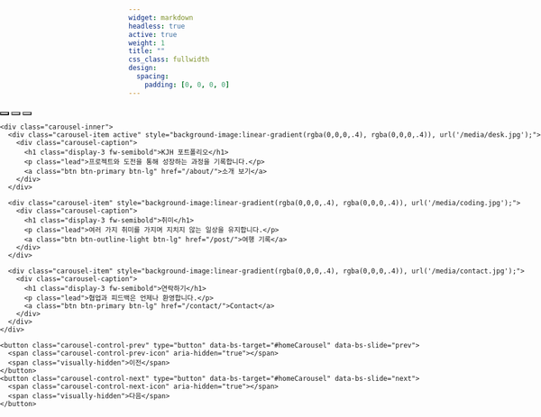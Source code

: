 ```yaml
---
widget: markdown
headless: true
active: true
weight: 1
title: ""
css_class: fullwidth
design:
  spacing:
    padding: [0, 0, 0, 0]
---
```


<style>
/* 전체 화면 가득 차도록 */
.fullbleed {
  width: 100vw;
  position: relative;
  left: 50%;
  right: 50%;
  margin-left: -50vw;
  margin-right: -50vw;
  max-width: 100vw;
  overflow: hidden;
}

/* 캐러셀 기본 스타일 */
#homeCarousel .carousel-item {
  min-height: 100vh;
  background-size: cover;
  background-position: center;
  color: #fff;
  text-align: center;
  position: relative;
  transition: transform 0.8s ease-in-out, opacity 0.8s ease-in-out;
}

/* 가운데 텍스트 중앙 정렬 + 기본은 숨김(페이드/애니메이션용) */
#homeCarousel .carousel-caption {
  position: absolute;
  top: 50%;
  left: 50%;
  transform: translate(-50%, -42%);
  width: 90%;
  max-width: 900px;
  text-shadow: 0 2px 12px rgba(0, 0, 0, .6);
  opacity: 0;
  transition: opacity 0.6s ease, transform 0.6s ease;
}

/* 활성 슬라이드에서 캡션 보이기 */
#homeCarousel .carousel-item.active .carousel-caption {
  opacity: 1;
  transform: translate(-50%, -50%);
}

/* 캡션 자식 단계적 등장 */
#homeCarousel .carousel-item .carousel-caption h1,
#homeCarousel .carousel-item .carousel-caption p,
#homeCarousel .carousel-item .carousel-caption a {
  opacity: 0;
  transform: translateY(14px);
}

#homeCarousel .carousel-item.active .carousel-caption h1 {
  opacity: 1;
  transform: none;
  transition: all .6s ease .05s;
}

#homeCarousel .carousel-item.active .carousel-caption p {
  opacity: 1;
  transform: none;
  transition: all .6s ease .18s;
}

#homeCarousel .carousel-item.active .carousel-caption a {
  opacity: 1;
  transform: none;
  transition: all .6s ease .3s;
}

/* 페이드 전환 (부트스트랩용) */
#homeCarousel.carousel-fade .carousel-item {
  opacity: 0;
  transition-property: opacity;
}

#homeCarousel.carousel-fade .carousel-item.active,
#homeCarousel.carousel-fade .carousel-item-next.carousel-item-start,
#homeCarousel.carousel-fade .carousel-item-prev.carousel-item-end {
  opacity: 1;
}

#homeCarousel.carousel-fade .active.carousel-item-start,
#homeCarousel.carousel-fade .active.carousel-item-end {
  opacity: 0;
}

/* 슬라이드 전환 (폴백용) */
#homeCarousel.no-bs .carousel-inner {
  position: relative;
  overflow: hidden;
}

#homeCarousel.no-bs .carousel-item {
  position: absolute;
  top: 0;
  left: 0;
  width: 100%;
  opacity: 0;
  transform: translateX(100%);
  transition: transform .8s ease-in-out, opacity .8s ease-in-out;
}

#homeCarousel.no-bs .carousel-item.active {
  opacity: 1;
  transform: translateX(0);
  z-index: 2;
}

#homeCarousel.no-bs .carousel-item.out-left {
  transform: translateX(-100%);
  opacity: 0;
  z-index: 1;
}

#homeCarousel.no-bs .carousel-item.out-right {
  transform: translateX(100%);
  opacity: 0;
  z-index: 1;
}

/* 인디케이터 */
#homeCarousel .carousel-indicators {
  bottom: 1.25rem;
  z-index: 10;
}

#homeCarousel .carousel-indicators [data-bs-target] {
  background-color: #fff;
  opacity: .8;
}

#homeCarousel .carousel-indicators .active {
  opacity: 1;
}

/* 화살표 클릭 가능 보장 */
#homeCarousel .carousel-control-prev,
#homeCarousel .carousel-control-next {
  z-index: 15;
  width: 8%;
  pointer-events: auto;
}

#homeCarousel .carousel-control-prev-icon,
#homeCarousel .carousel-control-next-icon {
  filter: drop-shadow(0 2px 6px rgba(0, 0, 0, .6));
}

/* 반응형 */
@media (max-width: 992px) {
  #homeCarousel .carousel-item {
    min-height: 60vh;
  }

  #homeCarousel .carousel-caption h1 {
    font-size: 2rem;
  }
}
</style>

<div class="fullbleed">
  <div id="homeCarousel" class="carousel slide carousel-fade" data-bs-ride="carousel" data-bs-interval="5000">
    <div class="carousel-indicators">
      <button type="button" data-bs-target="#homeCarousel" data-bs-slide-to="0" class="active" aria-current="true"></button>
      <button type="button" data-bs-target="#homeCarousel" data-bs-slide-to="1"></button>
      <button type="button" data-bs-target="#homeCarousel" data-bs-slide-to="2"></button>
    </div>

    <div class="carousel-inner">
      <div class="carousel-item active" style="background-image:linear-gradient(rgba(0,0,0,.4), rgba(0,0,0,.4)), url('/media/desk.jpg');">
        <div class="carousel-caption">
          <h1 class="display-3 fw-semibold">KJH 포트폴리오</h1>
          <p class="lead">프로젝트와 도전을 통해 성장하는 과정을 기록합니다.</p>
          <a class="btn btn-primary btn-lg" href="/about/">소개 보기</a>
        </div>
      </div>

      <div class="carousel-item" style="background-image:linear-gradient(rgba(0,0,0,.4), rgba(0,0,0,.4)), url('/media/coding.jpg');">
        <div class="carousel-caption">
          <h1 class="display-3 fw-semibold">취미</h1>
          <p class="lead">여러 가지 취미를 가지며 지치지 않는 일상을 유지합니다.</p>
          <a class="btn btn-outline-light btn-lg" href="/post/">여행 기록</a>
        </div>
      </div>

      <div class="carousel-item" style="background-image:linear-gradient(rgba(0,0,0,.4), rgba(0,0,0,.4)), url('/media/contact.jpg');">
        <div class="carousel-caption">
          <h1 class="display-3 fw-semibold">연락하기</h1>
          <p class="lead">협업과 피드백은 언제나 환영합니다.</p>
          <a class="btn btn-primary btn-lg" href="/contact/">Contact</a>
        </div>
      </div>
    </div>

    <button class="carousel-control-prev" type="button" data-bs-target="#homeCarousel" data-bs-slide="prev">
      <span class="carousel-control-prev-icon" aria-hidden="true"></span>
      <span class="visually-hidden">이전</span>
    </button>
    <button class="carousel-control-next" type="button" data-bs-target="#homeCarousel" data-bs-slide="next">
      <span class="carousel-control-next-icon" aria-hidden="true"></span>
      <span class="visually-hidden">다음</span>
    </button>
  </div>
</div>

<script>
(function(){
  var el = document.getElementById('homeCarousel');
  if(!el) return;

  function initFallback(){
    el.classList.add('no-bs');
    var items = Array.from(el.querySelectorAll('.carousel-item'));
    var indicators = Array.from(el.querySelectorAll('.carousel-indicators [data-bs-slide-to]'));
    var prevBtn = el.querySelector('.carousel-control-prev');
    var nextBtn = el.querySelector('.carousel-control-next');
    var idx = items.findIndex(i => i.classList.contains('active'));
    if(idx < 0) idx = 0;

    function show(next){
      if(next === idx) return;
      var dir = (next > idx || (idx === items.length-1 && next === 0)) ? 1 : -1;
      var cur = items[idx];
      var nxt = items[next];

      cur.classList.remove('out-left','out-right','active');
      nxt.classList.remove('out-left','out-right','active');

      if(dir > 0){ cur.classList.add('out-left'); nxt.style.transform='translateX(100%)'; }
      else { cur.classList.add('out-right'); nxt.style.transform='translateX(-100%)'; }

      requestAnimationFrame(()=>{ nxt.classList.add('active'); nxt.style.transform='translateX(0)'; });

      indicators[idx] && indicators[idx].classList.remove('active');
      indicators[next] && indicators[next].classList.add('active');
      idx = next;
    }

    function nextIndex(){ return (idx+1)%items.length; }
    function prevIndex(){ return (idx-1+items.length)%items.length; }

    prevBtn && prevBtn.addEventListener('click', e=>{e.preventDefault(); show(prevIndex());});
    nextBtn && nextBtn.addEventListener('click', e=>{e.preventDefault(); show(nextIndex());});
    indicators.forEach(btn=>btn.addEventListener('click', ()=>show(parseInt(btn.getAttribute('data-bs-slide-to')))));
    setInterval(()=>show(nextIndex()), 5000);
  }

  try {
    if (window.bootstrap && bootstrap.Carousel) {
      new bootstrap.Carousel(el, { interval: 5000, ride: 'carousel', touch: true, pause: false, wrap: true });
    } else { initFallback(); }
  } catch (e) { console.warn('Carousel fallback', e); initFallback(); }
})();
</script>